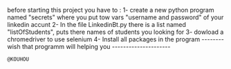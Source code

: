 before starting this project you have to  : 
    1- create a new python program named "secrets" where you put tow vars "username and password" of your linkedin accunt
    2- In the file LinkedinBt.py there is a list named "listOfStudents", puts there names of students you looking for
    3- dowload a chromedriver to use selenium
    4- Install all packages in the program
    -------- wish that programm will helping you ---------------------

    @KOUHOU
